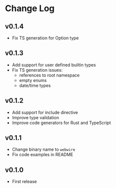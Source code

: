 # Change Log

## v0.1.4

* Fix TS generation for Option type

## v0.1.3

* Add support for user defined builtin types
* Fix TS generation issues:
  * references to root namespace
  * empty enums
  * date/time types

## v0.1.2

* Add support for include directive
* Improve type validation
* Improve code generators for Rust and TypeScript

## v0.1.1

* Change binary name to `webwire`
* Fix code examples in README

## v0.1.0

* First release
